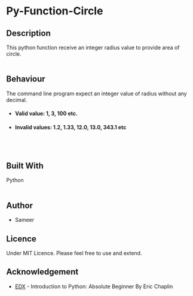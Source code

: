  Py-Function-Circle
 ====

## Description
This python function receive an integer radius value to provide area of circle.
<br/><br/>

## Behaviour
The command line program expect an integer value of radius without any decimal.
* #### Valid value: 1, 3, 100 etc.
* #### Invalid values: 1.2, 1.33, 12.0, 13.0, 343.1 etc
<br/><br/>

## Built With
Python
<br/><br/>

## Author
* Sameer

## Licence
Under MIT Licence. Please feel free to use and extend.

## Acknowledgement
* [EDX](https://courses.edx.org/courses/course-v1:Microsoft+DEV236x+3T2019/course/) - Introduction to Python: Absolute Beginner By Eric Chaplin
